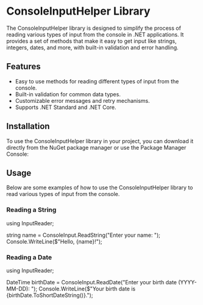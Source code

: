 # ConsoleInputHelper Library

The ConsoleInputHelper library is designed to simplify the process of reading various types of input from the console in .NET applications. It provides a set of methods that make it easy to get input like strings, integers, dates, and more, with built-in validation and error handling.

## Features

- Easy to use methods for reading different types of input from the console.
- Built-in validation for common data types.
- Customizable error messages and retry mechanisms.
- Supports .NET Standard and .NET Core.

## Installation

To use the ConsoleInputHelper library in your project, you can download it directly from the NuGet package manager or use the Package Manager Console:


## Usage

Below are some examples of how to use the ConsoleInputHelper library to read various types of input from the console.

### Reading a String

using InputReader;

string name = ConsoleInput.ReadString("Enter your name: "); 
Console.WriteLine($"Hello, {name}!");



### Reading a Date

using InputReader;

DateTime birthDate = ConsoleInput.ReadDate("Enter your birth date (YYYY-MM-DD): "); 
Console.WriteLine($"Your birth date is {birthDate.ToShortDateString()}.");
